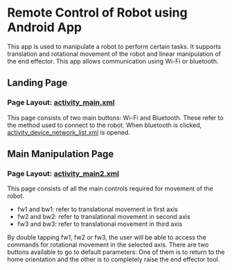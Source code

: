 # Remote Control of Robot using Android App
This app is used to manipulate a robot to perform certain tasks. It supports translation and rotational movement of the robot and linear manipulation of the end effector.
This app allows communication using Wi-Fi or bluetooth. 
## Landing Page
### Page Layout: [activity_main.xml](https://github.com/kjd0501/MyApplication/blob/main/app/src/main/res/layout/activity_main.xml)
This page consists of two main buttons: Wi-Fi and Bluetooth. These refer to the method used to connect to the robot. 
When bluetooth is clicked, [activity_device_network_list.xml](https://github.com/kjd0501/MyApplication/blob/main/app/src/main/res/layout/activity_device_network_list.xml) is opened.
## Main Manipulation Page
### Page Layout: [activity_main2.xml](https://github.com/kjd0501/MyApplication/blob/main/app/src/main/res/layout/activity_main2.xml)
This page consists of all the main controls required for movement of the robot. 
   * fw1 and bw1: refer to translational movement in first axis
   * fw2 and bw2: refer to translational movement in second axis
   * fw3 and bw3: refer to translational movement in third axis
   
By double tapping fw1, fw2 or fw3, the user will be able to access the commands for rotational movement in the selected axis. 
There are two buttons available to go to default parameters: One of them is to return to the home orientation and the other is to completely raise the end effector tool.
